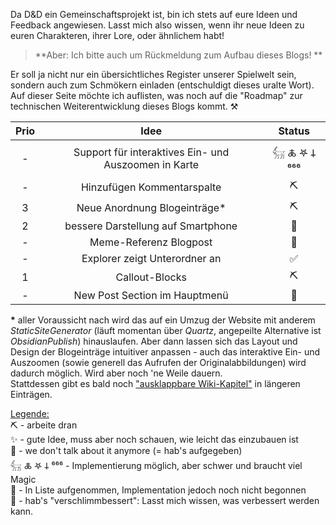 Da D&D ein Gemeinschaftsprojekt ist, bin ich stets auf eure Ideen und Feedback angewiesen. Lasst mich also wissen, wenn ihr neue Ideen zu euren Charakteren, ihrer Lore, oder ähnlichem habt! <br>
> **Aber: Ich bitte auch um Rückmeldung zum Aufbau dieses Blogs! **<br>

Er soll ja nicht nur ein übersichtliches Register unserer Spielwelt sein, sondern auch zum Schmökern einladen (entschuldigt dieses uralte Wort).
Auf dieser Seite möchte ich auflisten, was noch auf die "Roadmap" zur technischen Weiterentwicklung dieses Blogs kommt. ⚒️


| Prio |                         Idee                         |     Status      |
| :--: | :--------------------------------------------------: | :-------------: |
|  -   | Support für interaktives Ein- und Auszoomen in Karte | 𓃶 🜏 𖤐 𐕣 ⁶⁶⁶ |
|  -   |              Hinzufügen Kommentarspalte              |       ⛏️        |
|  3   |             Neue Anordnung Blogeinträge*             |       ⛏️        |
|  2   |          bessere Darstellung auf Smartphone          |       👥        |
|  -   |                Meme-Referenz Blogpost                |       🚩        |
|  -   |            Explorer zeigt Unterordner an             |        ✅        |
|  1   |                    Callout-Blocks                    |       ⛏️        |
|  -   |            New Post Section im Hauptmenü             |       👥        |

**\*** aller Voraussicht nach wird das auf ein Umzug der Website mit anderem *StaticSiteGenerator* (läuft momentan über *Quartz*, angepeilte Alternative ist *ObsidianPublish*) hinauslaufen. Aber dann lassen sich das Layout und Design der Blogeinträge intuitiver anpassen - auch das interaktive Ein- und Auszoomen (sowie generell das Aufrufen der Originalabbildungen) wird dadurch möglich. Wird aber noch 'ne Weile dauern.  <br>
Stattdessen gibt es bald noch ["ausklappbare Wiki-Kapitel"](https://quartz.jzhao.xyz/features/callouts) in längeren Einträgen.

<ins>Legende:</ins> <br>
⛏️ - arbeite dran <br>
✨ - gute Idee, muss aber noch schauen, wie leicht das einzubauen ist <br>
👺 - we don't talk about it anymore (= hab's aufgegeben) <br>
𓃶 🜏 𖤐 𐕣 ⁶⁶⁶ - Implementierung möglich, aber schwer und braucht viel Magic <br>
🚩 - In Liste aufgenommen, Implementation jedoch noch nicht begonnen <br>
👥 - hab's "verschlimmbessert": Lasst mich wissen, was verbessert werden kann. <br>
